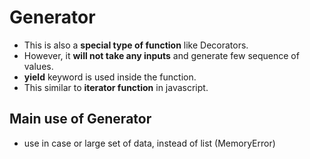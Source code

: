 # Generator

- This is also a **special type of function** like Decorators.
- However, it **will not take any inputs** and generate few sequence of values.
- **yield** keyword is used inside the function.
- This similar to **iterator function** in javascript.

## Main use of Generator

- use in case or large set of data, instead of list (MemoryError)
